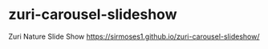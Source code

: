 # zuri-carousel-slideshow
Zuri Nature Slide Show
https://sirmoses1.github.io/zuri-carousel-slideshow/
